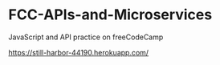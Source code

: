 # FCC-APIs-and-Microservices
JavaScript and API practice on freeCodeCamp

https://still-harbor-44190.herokuapp.com/
